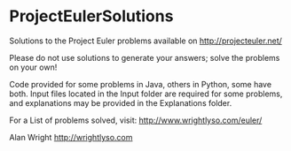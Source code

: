 ProjectEulerSolutions
===============================

Solutions to the Project Euler problems available on http://projecteuler.net/

Please do not use solutions to generate your answers; solve the problems on your own!

Code provided for some problems in Java, others in Python, some have both. Input files located in the Input folder are required for some problems,
and explanations may be provided in the Explanations folder. 

For a List of problems solved, visit: http://www.wrightlyso.com/euler/

Alan Wright
http://wrightlyso.com